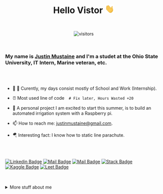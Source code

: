 <div align="center">

# __Hello Vistor__   <img style="float:center" src="https://raw.githubusercontent.com/eEqualsMxC/eEqualsMxC/master/wave.gif" width="30px"> 

</div>


<br>
<div style="text-align:center;">

![visitors](https://visitor-badge.glitch.me/badge?page_id=eEqualsMxC.eEqualsMxC)

</div>
<br>

### My name is [Justin Mustaine](www.linkedin.com/in/justin-mustaine-84b5a71aa "Check out my Linkedin") and I'm a studet at the Ohio State University, IT Intern, Marine veteran, etc. 
</div>
<br>
<br>


- :telescope: :school: Curently, my days consist mostly of School and Work (Internship). 
   
- :alarm_clock: Most used line of code```   # Fix later, Hours Wasted +20 ```
  
- 🤔 A personal project I am excited to start this summer, is to build an automated irrigation system with a Raspberry pi. 
  
- 📫 How to reach me: justinmustaine@gmail.com.
  
- 🪂 Interesting fact: I know how to static line parachute.

<br>
<br>


[![Linkedin Badge](https://img.shields.io/badge/Justin-84b5a71aa?style=follow&labelColor=0e76a8&logo=linkedin&logoColor=white&color=0e76a8)](www.linkedin.com/in/justin-mustaine-84b5a71aa) [![Mail Badge](https://img.shields.io/badge/-Snail_Mail-c0392b?style=flat&labelColor=c0392b&logo=gmail&logoColor=white)](mailto:justinmustaine@gmail.com) [![Mail Badge](https://img.shields.io/badge/-MustaineTube-e74c3c?style=flat&labelColor=e74c3c&logo=youtube&logoColor=white)](https://www.youtube.com/channel/UCQGm1eT79N3bcrFi1tXvg1w) [![Stack Badge](https://img.shields.io/badge/-StackoverFlow-e74c3c?style=flat&labelColor=f58025&logo=stackoverflow&logoColor=white&color=f58025)](https://stackoverflow.com/users/13297513/import-justin-as-awesome?tab=profile) [![Kaggle Badge](https://img.shields.io/badge/-Kaggle-e74c3c?style=flat&labelColor=20beff&logo=kaggle&logoColor=white&color=20beff)](https://www.kaggle.com/justinmustaine) [![Leet Badge](https://img.shields.io/badge/-Leet_Code-84b5a71aa?&textcolor=111111&style=flat&labelColor=FFA116&logo=kaggle&logoColor=black&color=FFA116)](https://leetcode.com/justinmustaine/)

<br>
<br>

<details>
<summary> 
More stuff about me
</summary>

<br>
<br>

<p> Thanks for taking further intrest about me. However, at this time I havent fully uploaded all my work. This is a work in progress and soon this profile will be up to date.
</p>

<p>
    Again, thank you and check out bellow. I've added a couple badges of technologies that I feel like I have some level of proficeny in. Please note that the order of those technologies will also describe in order my strongest to least strongest. I would have liked to add C++ to the list, but maybe at the end of this summer I'll get it.

</p>

<br>
<br>

<div>

## __Top Technologies__

</div>
<br>

[![Python Badge](https://img.shields.io/badge/-python-3776AB?style=for-the-badge&labelColor=black&logo=python&logoColor=3776AB)](#) [![SQLite Badge](https://img.shields.io/badge/-SQLITE-003B57?style=for-the-badge&labelColor=black&logo=sqlite&logoColor=003B57)](#) [![Excel Badge](https://img.shields.io/badge/-Microsoft_Excel-217346?style=for-the-badge&labelColor=black&logo=Microsoft-Excel&logoColor=217346)](#) [![microsoftaccess Badge](https://img.shields.io/badge/-Microsoft_Access-A4373A?style=for-the-badge&labelColor=black&logo=microsoft-access&logoColor=A4373A)](#) [![R Badge](https://img.shields.io/badge/-_R_-276DC3?style=for-the-badge&labelColor=black&logo=R&logoColor=276DC3)](#) [![HTML Badge](https://img.shields.io/badge/-HTML5-E34F26?style=for-the-badge&labelColor=black&logo=HTML5&logoColor=E34F26)](#) [![Java Badge](https://img.shields.io/badge/-JAVA-007396?style=for-the-badge&labelColor=black&logo=JAVA&logoColor=007396)](#) [![QGIS Badge](https://img.shields.io/badge/-Qgis-589632?style=for-the-badge&labelColor=black&logo=qgis&logoColor=589632)](#) [![linux Badge](https://img.shields.io/badge/-linux-Fcc624?style=for-the-badge&labelColor=black&logo=linux&logoColor=Fcc624)](#) [![windows Badge](https://img.shields.io/badge/-Windows-0078D6?style=for-the-badge&labelColor=black&logo=Windows&logoColor=0078D6)](#) 


<br>
<br>
<br>

## __Github Stats__
<br>

[![Justins GitHub stats](https://github-readme-stats.vercel.app/api?username=eEqualsMxC&hide=contribs,prs,issues&theme=tokyonight)](https://github.com/eEqualsMxC/github-readme-stats)

</details>

 

